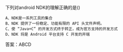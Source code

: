 下列对android NDK的理解正确的是()
```  
A、NDK是一系列工具的集合
B、NDK 提供了一份稳定、功能有限的 API 头文件声明。
C、使 “Java+C” 的开发方式终于转正，成为官方支持的开发方式
D、NDK 将是 Android 平台支持 C 开发的开端
```

答案：ABCD
